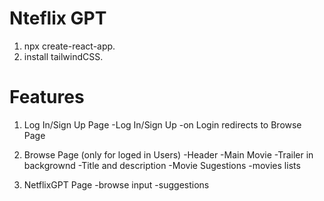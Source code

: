 # Nteflix GPT

1. npx create-react-app.
2. install tailwindCSS.

# Features

1. Log In/Sign Up  Page
       -Log In/Sign Up
       -on Login redirects to Browse Page

2. Browse Page (only for loged in Users)
     -Header
     -Main Movie
        -Trailer in backgrownd
        -Title and description
    -Movie Sugestions
        -movies lists

3. NetflixGPT Page
      -browse input
      -suggestions

